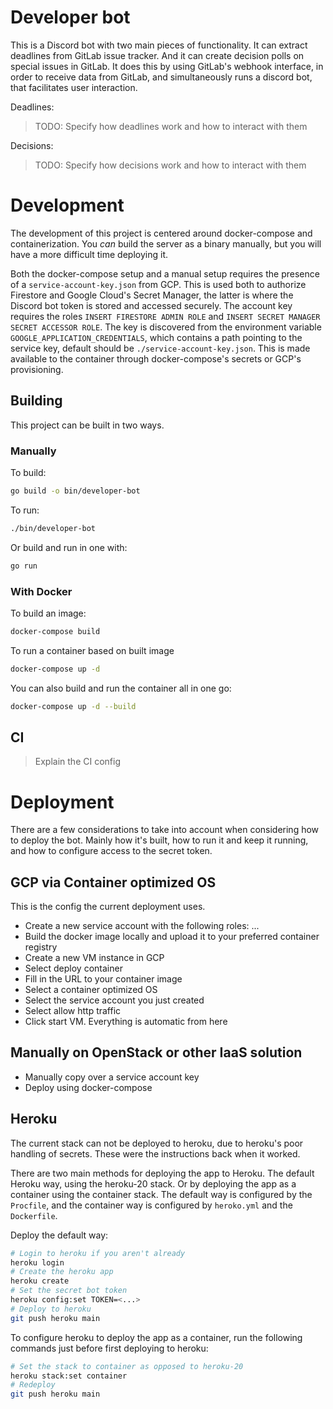 # Developer bot

This is a Discord bot with two main pieces of functionality. It can extract deadlines from GitLab issue tracker. And it can create decision polls on special issues in GitLab. It does this by using GitLab's webhook interface, in order to receive data from GitLab, and simultaneously runs a discord bot, that facilitates user interaction.

Deadlines:
> TODO: Specify how deadlines work and how to interact with them

Decisions:
> TODO: Specify how decisions work and how to interact with them

# Development

The development of this project is centered around docker-compose and containerization. You *can* build the server as a binary manually, but you will have a more difficult time deploying it.

Both the docker-compose setup and a manual setup requires the presence of a `service-account-key.json` from GCP. This is used both to authorize Firestore and Google Cloud's Secret Manager, the latter is where the Discord bot token is stored and accessed securely. The account key requires the roles `INSERT FIRESTORE ADMIN ROLE` and `INSERT SECRET MANAGER SECRET ACCESSOR ROLE`. The key is discovered from the environment variable `GOOGLE_APPLICATION_CREDENTIALS`, which contains a path pointing to the service key, default should be `./service-account-key.json`. This is made available to the container through docker-compose's secrets or GCP's provisioning.

## Building

This project can be built in two ways.

### Manually

To build:
```bash
go build -o bin/developer-bot
```

To run:
```bash
./bin/developer-bot
```

Or build and run in one with:
```bash
go run
```

### With Docker

To build an image:
```bash
docker-compose build
```

To run a container based on built image
```bash
docker-compose up -d
```

You can also build and run the container all in one go:
```bash
docker-compose up -d --build
```

## CI

> Explain the CI config

# Deployment

There are a few considerations to take into account when considering how to deploy the bot. Mainly how it's built, how to run it and keep it running, and how to configure access to the secret token.

## GCP via Container optimized OS

This is the config the current deployment uses.

- Create a new service account with the following roles: ...
- Build the docker image locally and upload it to your preferred container registry
- Create a new VM instance in GCP
- Select deploy container
- Fill in the URL to your container image
- Select a container optimized OS
- Select the service account you just created
- Select allow http traffic
- Click start VM. Everything is automatic from here

## Manually on OpenStack or other IaaS solution

- Manually copy over a service account key
- Deploy using docker-compose

## Heroku

The current stack can not be deployed to heroku, due to heroku's poor handling of secrets. These were the instructions back when it worked.

There are two main methods for deploying the app to Heroku. The default Heroku way, using the heroku-20 stack. Or by deploying the app as a container using the container stack. The default way is configured by the `Procfile`, and the container way is configured by `heroko.yml` and the `Dockerfile`.

Deploy the default way:
```bash
# Login to heroku if you aren't already
heroku login
# Create the heroku app
heroku create
# Set the secret bot token
heroku config:set TOKEN=<...>
# Deploy to heroku
git push heroku main
```

To configure heroku to deploy the app as a container, run the following commands just before first deploying to heroku:
```bash
# Set the stack to container as opposed to heroku-20
heroku stack:set container
# Redeploy
git push heroku main
```
